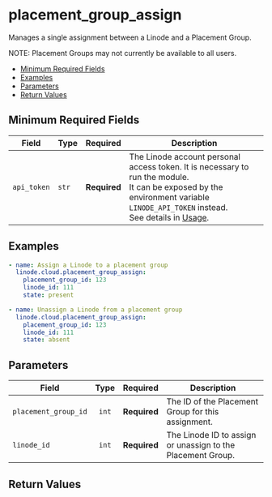 # placement_group_assign

Manages a single assignment between a Linode and a Placement Group.

NOTE: Placement Groups may not currently be available to all users.

- [Minimum Required Fields](#minimum-required-fields)
- [Examples](#examples)
- [Parameters](#parameters)
- [Return Values](#return-values)

## Minimum Required Fields
| Field       | Type  | Required     | Description                                                                                                                                                                                                              |
|-------------|-------|--------------|--------------------------------------------------------------------------------------------------------------------------------------------------------------------------------------------------------------------------|
| `api_token` | `str` | **Required** | The Linode account personal access token. It is necessary to run the module. <br/>It can be exposed by the environment variable `LINODE_API_TOKEN` instead. <br/>See details in [Usage](https://github.com/linode/ansible_linode?tab=readme-ov-file#usage). |

## Examples

```yaml
- name: Assign a Linode to a placement group
  linode.cloud.placement_group_assign:
    placement_group_id: 123
    linode_id: 111
    state: present
```

```yaml
- name: Unassign a Linode from a placement group
  linode.cloud.placement_group_assign:
    placement_group_id: 123
    linode_id: 111
    state: absent

```


## Parameters

| Field     | Type | Required | Description                                                                  |
|-----------|------|----------|------------------------------------------------------------------------------|
| `placement_group_id` | <center>`int`</center> | <center>**Required**</center> | The ID of the Placement Group for this assignment.   |
| `linode_id` | <center>`int`</center> | <center>**Required**</center> | The Linode ID to assign or unassign to the Placement Group.   |

## Return Values

